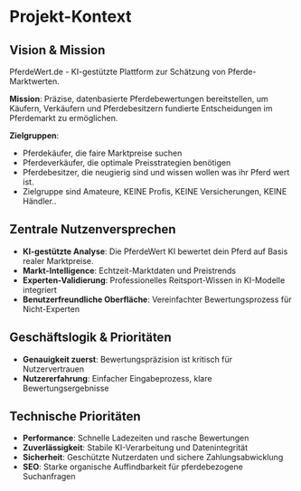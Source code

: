 # Projekt-Kontext

## Vision & Mission
PferdeWert.de - KI-gestützte Plattform zur Schätzung von Pferde-Marktwerten.

**Mission**: Präzise, datenbasierte Pferdebewertungen bereitstellen, um Käufern, Verkäufern und Pferdebesitzern fundierte Entscheidungen im Pferdemarkt zu ermöglichen.

**Zielgruppen**:
- Pferdekäufer, die faire Marktpreise suchen
- Pferdeverkäufer, die optimale Preisstrategien benötigen
- Pferdebesitzer, die neugierig sind und wissen wollen was ihr Pferd wert ist. 
- Zielgruppe sind Amateure, KEINE Profis, KEINE Versicherungen, KEINE Händler..

## Zentrale Nutzenversprechen
- **KI-gestützte Analyse**: Die PferdeWert KI bewertet dein Pferd auf Basis realer Marktpreise.
- **Markt-Intelligence**: Echtzeit-Marktdaten und Preistrends
- **Experten-Validierung**: Professionelles Reitsport-Wissen in KI-Modelle integriert
- **Benutzerfreundliche Oberfläche**: Vereinfachter Bewertungsprozess für Nicht-Experten

## Geschäftslogik & Prioritäten
- **Genauigkeit zuerst**: Bewertungspräzision ist kritisch für Nutzervertrauen
- **Nutzererfahrung**: Einfacher Eingabeprozess, klare Bewertungsergebnisse

## Technische Prioritäten
- **Performance**: Schnelle Ladezeiten und rasche Bewertungen
- **Zuverlässigkeit**: Stabile KI-Verarbeitung und Datenintegrität
- **Sicherheit**: Geschützte Nutzerdaten und sichere Zahlungsabwicklung
- **SEO**: Starke organische Auffindbarkeit für pferdebezogene Suchanfragen
